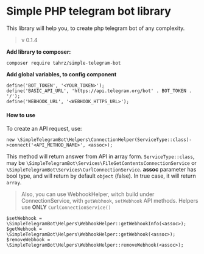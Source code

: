 # Simple PHP telegram bot library 
This library will help you, to create php telegram bot of any complexity. 
> v 0.1.4

**Add library to composer:**
```
composer require tahrz/simple-telegram-bot
```

**Add global variables, to config component**
```
define('BOT_TOKEN', '<YOUR_TOKEN>');
define('BASIC_API_URL', 'https://api.telegram.org/bot' . BOT_TOKEN . '/');
define('WEBHOOK_URL', '<WEBHOOK_HTTPS_URL>');
```

#### How to use

To create an API request, use:
```
new \SimpleTelegramBot\Helpers\ConnectionHelper(ServiceType::class)->connect('<API_METHOD_NAME>', <assoc>);
```
This method will return answer from API in array form. `ServiceType::class`, may be `\SimpleTelegramBot\Services\FileGetContentsConnectionService` or `\SimpleTelegramBot\Services\CurlConnectionService`. **assoc** parameter has bool type, and will return by default `object` (false). In true case, it will return `array`.

> Also, you can use WebhookHelper, witch build under ConnectionService,
> with `getWebhook`, `setWebhook` API methods. Helpers use **ONLY** `CurlConnectionService()`

```
$setWebhook = \SimpleTelegramBot\Helpers\WebhookHelper::getWebhookInfo(<assoc>);
$getWebhook = \SimpleTelegramBot\Helpers\WebhookHelper::getWebhook(<assoc>);
$removeWebhook = \SimpleTelegramBot\Helpers\WebhookHelper::removeWebhook(<assoc>);
```